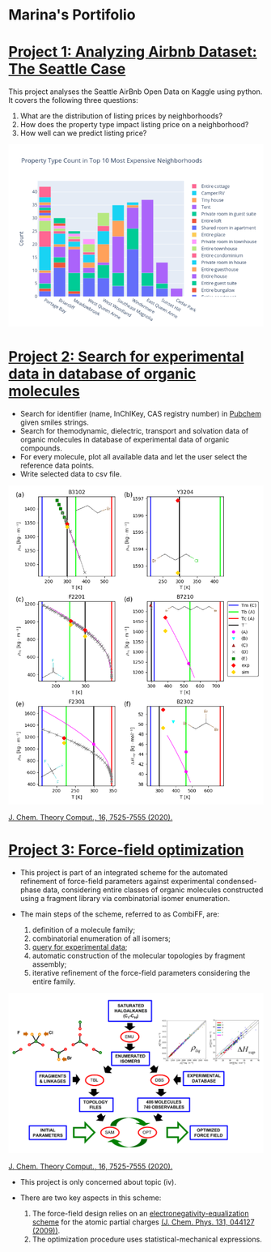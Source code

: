 # Marina's Portifolio

# [Project 1: Analyzing Airbnb Dataset: The Seattle Case](https://github.com/oliveirampo/airbnb_seatle/blob/main/README.md)

This project analyses the Seattle AirBnb Open Data on Kaggle using python.
It covers the following three questions:

  1. What are the distribution of listing prices by neighborhoods?
  2. How does the property type impact listing price on a neighborhood?
  3. How well can we predict listing price?
  
 ![](/images/property_type_per_neighborhood.png)

# [Project 2: Search for experimental data in database of organic molecules](https://github.com/oliveirampo/combiff)

* Search for identifier (name, InChIKey, CAS registry number) in [Pubchem](https://pubchem.ncbi.nlm.nih.gov/) given smiles strings.
* Search for themodynamic, dielectric, transport and solvation data of organic molecules in database of experimental data of organic compounds.
* For every molecule, plot all available data and let the user select the reference data points.
* Write selected data to csv file.


![](/images/chap_1_vic.png)

[J. Chem. Theory Comput., 16, 7525-​7555 (2020).](https://pubs.acs.org/doi/10.1021/acs.jctc.0c00683)


# [Project 3: Force-field optimization](https://github.com/oliveirampo/opt)

* This project is part of an integrated scheme for the automated refinement of force-field parameters 
against experimental condensed-phase data,
considering entire classes of organic molecules
constructed using a fragment library via combinatorial isomer enumeration.

* The main steps of the scheme, referred to as CombiFF, are:

  1. definition of a molecule family;
  2. combinatorial enumeration of all isomers;
  3. [query for experimental data](https://github.com/oliveirampo/combiff);
  4. automatic construction of the molecular topologies by fragment assembly;
  5. iterative refinement of the force-field parameters considering the entire family.
  
![](/images/TOC.png)

[J. Chem. Theory Comput., 16, 7525-​7555 (2020).](https://pubs.acs.org/doi/10.1021/acs.jctc.0c00683)

* This project is only concerned about topic (iv).

* There are two key aspects in this scheme:

  1. The force-field design relies on an [electronegativity-equalization scheme](https://github.com/oliveirampo/opt/blob/master/scr/EEM.py)
for the atomic partial charges [(J. Chem. Phys. 131, 044127 (2009))](https://aip.scitation.org/doi/10.1063/1.3187034).
  2. The optimization procedure uses statistical-mechanical expressions.
